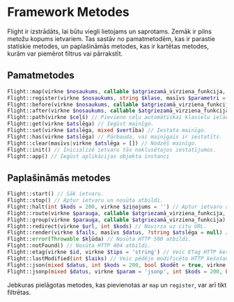 # Framework Metodes

Flight ir izstrādāts, lai būtu viegli lietojams un saprotams. Zemāk ir pilns
metožu kopums ietvariem. Tas sastāv no pamatmetodēm, kas ir parastie
statiskie metodes, un paplašināmās metodes, kas ir kartētas metodes, kurām var piemērot filtrus
vai pārrakstīt.

## Pamatmetodes

```php
Flight::map(virkne $nosaukums, callable $atgriezamā_virziena_funkcija, bool $ietekme_uz_marsrutu = false) // Izveido pielāgotu ietvaru metodi.
Flight::register(virkne $nosaukums, string $klase, masīvs $parametri = [], ?callable $atgriezamā_virziena_funkcija = null) // Reģistrē klasi ietvaru metodē.
Flight::before(virkne $nosaukums, callable $atgriezamā_virziena_funkcija) // Pievieno filtru pirms ietvaru metodes.
Flight::after(virkne $nosaukums, callable $atgriezamā_virziena_funkcija) // Pievieno filtru pēc ietvaru metodes.
Flight::path(virkne $ceļš) // Pievieno ceļu automātiskai klasielu ielādei.
Flight::get(virkne $atslēga) // Iegūst mainīgo.
Flight::set(virkne $atslēga, mixed $vertība) // Iestata mainīgo.
Flight::has(virkne $atslēga) // Pārbauda, vai mainīgais ir iestatīts.
Flight::clear(masīvs|virkne $atslēga = []) // Nodzēš mainīgo.
Flight::init() // Inicializē ietvaru tās noklusētajos iestatījumos.
Flight::app() // Iegūst aplikācijas objekta instanci
```

## Paplašināmās metodes

```php
Flight::start() // Sāk ietvaru.
Flight::stop() // Aptur ietvaru un nosūta atbildi.
Flight::halt(int $kods = 200, virkne $ziņojums = '') // Aptur ietvaru ar neobligātu statusa kodu un ziņojumu.
Flight::route(virkne $parauga, callable $atgriezamā_virziena_funkcija, bool $ietekme_uz_marsrutu = false) // Kartē URL paraugu atpakaļsaukumam.
Flight::group(virkne $parauga, callable $atgriezamā_virziena_funkcija) // Izveido grupēšanu URL, paraugs ir jābūt virknei.
Flight::redirect(virkne $url, int $kods) // Novirza uz citu URL.
Flight::render(virkne $fails, masīvs $datus, ?string $atslēga = null) // Atveido veidnes failu.
Flight::error(Throwable $kļūda) // Nosūta HTTP 500 atbildi.
Flight::notFound() // Nosūta HTTP 404 atbildi.
Flight::etag(virkne $id, virkne $tips = 'string') // Veic ETag HTTP kešošanu.
Flight::lastModified(int $laiks) // Veic pēdējo modificēto HTTP kešošanu.
Flight::json(mixed $datus, int $kods = 200, bool $kodēt = true, virkne $kodēšanas_kopa = 'utf8', int $opcija) // Nosūta JSON atbildi.
Flight::jsonp(mixed $datus, virkne $param = 'jsonp', int $kods = 200, bool $kodēt = true, virkne $kodēšanas_kopa = 'utf8', int $opcija) // Nosūta JSONP atbildi.
```

Jebkuras pielāgotas metodes, kas pievienotas ar `map` un `register`, var arī tikt filtrētas.